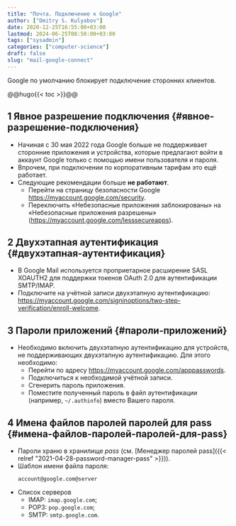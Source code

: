 ```yaml
---
title: "Почта. Подключение к Google"
author: ["Dmitry S. Kulyabov"]
date: 2020-12-25T16:55:00+03:00
lastmod: 2024-06-25T08:50:00+03:00
tags: ["sysadmin"]
categories: ["computer-science"]
draft: false
slug: "mail-google-connect"
---
```


Google по умолчанию блокирует подключение сторонних клиентов.

<!--more-->

@@hugo{{&lt; toc &gt;}}@@


## <span class="section-num">1</span> Явное разрешение подключения {#явное-разрешение-подключения}

-   Начиная с 30 мая 2022 года Google больше не поддерживает сторонние приложения и устройства, которые предлагают войти в аккаунт Google только с помощью имени пользователя и пароля.
-   Впрочем, при подключении по корпоративным тарифам это ещё работает.
-   Следующие рекомендации больше **не работают**.
    -   Перейти на страницу безопасности Google <https://myaccount.google.com/security>.
    -   Переключить «Небезопасные приложения заблокированы» на «Небезопасные приложения разрешены» (<https://myaccount.google.com/lesssecureapps>).


## <span class="section-num">2</span> Двухэтапная аутентификация {#двухэтапная-аутентификация}

-   В Google Mail используется проприетарное расширение SASL XOAUTH2 для поддержки токенов OAuth 2.0 для аутентификации SMTP/IMAP.
-   Подключите на учётной записи двухэтапную аутентификацию: <https://myaccount.google.com/signinoptions/two-step-verification/enroll-welcome>.


## <span class="section-num">3</span> Пароли приложений {#пароли-приложений}

-   Необходимо включить двухэтапную аутентификацию для устройств, не поддерживающих двухэтапную аутентификацию. Для этого необходимо:
    -   Перейти по адресу <https://myaccount.google.com/apppasswords>.
    -   Подключиться к необходимой учётной записи.
    -   Сгенерить пароль приложения.
    -   Поместите полученный пароль в файл аутентификации (например, `~/.authinfo`) вместо Вашего пароля.


## <span class="section-num">4</span> Имена файлов паролей паролей для pass {#имена-файлов-паролей-паролей-для-pass}

-   Пароли храню в хранилище _pass_ (см. [Менеджер паролей pass]({{< relref "2021-04-28-password-manager-pass" >}})).
-   Шаблон имени файла пароля:
    ```shell
    account@google.com@server
    ```
-   Список серверов
    -   IMAP: `imap.google.com`;
    -   POP3: `pop.google.com`;
    -   SMTP: `smtp.google.com`.
